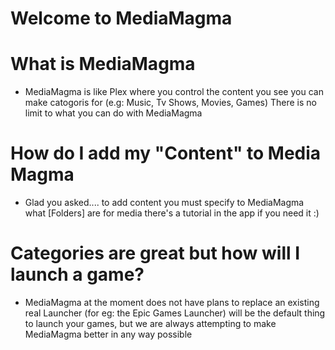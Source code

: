 # Welcome to MediaMagma

# What is MediaMagma

- MediaMagma is like Plex where you control the content you see you can make catogoris for (e.g: Music, Tv Shows, Movies, Games) There is no limit to what you can do with MediaMagma

# How do I add my "Content" to Media Magma
- Glad you asked.... to add content you must specify to MediaMagma what [Folders] are for media there's a tutorial in the app if you need it :)

# Categories are great but how will I launch a game?
- MediaMagma at the moment does not have plans to replace an existing real Launcher (for eg: the Epic Games Launcher) will be the default thing to launch your games, but we are always attempting to make MediaMagma better in any way possible